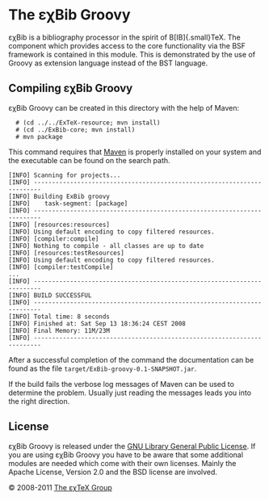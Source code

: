 

The εχBib Groovy
================

εχBib is a bibliography processor in the spirit of
B[IB]{.small}TeX. The component which provides access to the
core functionality via the BSF framework is contained in this module.
This is demonstrated by the use of Groovy as extension language instead
of the BST language.

Compiling εχBib Groovy
----------------------

εχBib Groovy can be created in this directory with the help of Maven:

      # (cd ../../ExTeX-resource; mvn install)
      # (cd ../ExBib-core; mvn install)
      # mvn package

This command requires that [Maven](http://maven.apache.org) is properly
installed on your system and the executable can be found on the search
path.

``` {.output}
[INFO] Scanning for projects...
[INFO] ------------------------------------------------------------------------
[INFO] Building ExBib groovy
[INFO]    task-segment: [package]
[INFO] ------------------------------------------------------------------------
[INFO] [resources:resources]
[INFO] Using default encoding to copy filtered resources.
[INFO] [compiler:compile]
[INFO] Nothing to compile - all classes are up to date
[INFO] [resources:testResources]
[INFO] Using default encoding to copy filtered resources.
[INFO] [compiler:testCompile]
...
[INFO] ------------------------------------------------------------------------
[INFO] BUILD SUCCESSFUL
[INFO] ------------------------------------------------------------------------
[INFO] Total time: 8 seconds
[INFO] Finished at: Sat Sep 13 18:36:24 CEST 2008
[INFO] Final Memory: 11M/23M
[INFO] ------------------------------------------------------------------------
```

After a successful completion of the command the documentation can be
found as the file `target/ExBib-groovy-0.1-SNAPSHOT.jar`.

If the build fails the verbose log messages of Maven can be used to
determine the problem. Usually just reading the messages leads you into
the right direction.

License
-------

εχBib Groovy is released under the [GNU Library General Public
License](LICENSE.md). If you are using εχBib Groovy you have to be
aware that some additional modules are needed which come with their own
licenses. Mainly the Apache License, Version 2.0 and the BSD license are
involved.

© 2008-2011 [The εχTeX Group](mailto:extex@dante.de)
